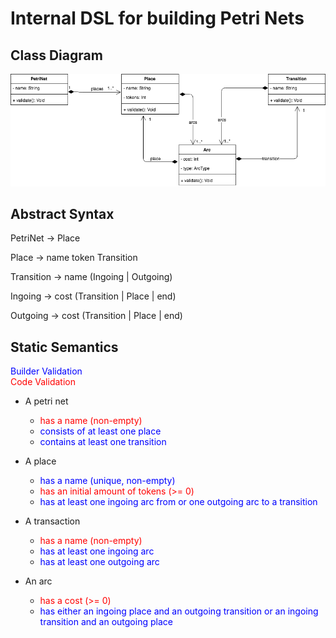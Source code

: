 # Internal DSL for building Petri Nets

## Class Diagram

![alt text](class-diagram.png "Class Diagram")

## Abstract Syntax

PetriNet &rarr; Place

Place &rarr; name token Transition

Transition &rarr; name (Ingoing | Outgoing)

Ingoing &rarr; cost (Transition | Place | end)

Outgoing &rarr; cost (Transition | Place | end)


## Static Semantics
<span style="color:blue"> Builder Validation </span> <br> <span style="color:red"> Code Validation </span>

- A petri net
  - <span style="color:red">has a name (non-empty)
  - <span style="color:blue"> consists of at least one place
  - <span style="color:blue"> contains at least one transition

- A place
  - <span style="color:blue"> has a name (unique, non-empty)
  - <span style="color:red"> has an initial amount of tokens (>= 0)
  - <span style="color:blue"> has at least one ingoing arc from or one outgoing arc to a transition

- A transaction
  - <span style="color:red"> has a name (non-empty)
  - <span style="color:blue">has at least one ingoing arc
  - <span style="color:blue">has at least one outgoing arc  

- An arc
  - <span style="color:red">has a cost (>= 0)
  - <span style="color:blue">has either an ingoing place and an outgoing transition or
    an ingoing transition and an outgoing place